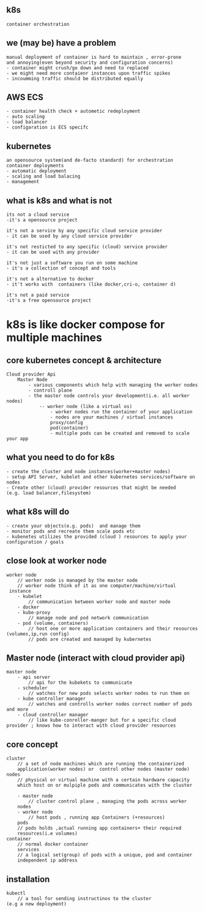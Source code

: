 ## k8s

    container orchestration

## we (may be) have a problem

    manual deployment of container is hard to maintain , error-prone 
    and annoying(even beyond security and configuration concerns)
    - container might crush/go down and need to replaced
    - we might need more contaienr instances upon traffic spikes
    - incoumming traffic should be distributed equally

## AWS ECS

    - container health check + autometic redeployment
    - auto scaling 
    - load balancer
    - configaration is ECS specifc

## kubernetes

    an opensource system(and de-facto standard) for orchestration container deployments
    - automatic deployment 
    - scaling and load balacing 
    - management

## what is k8s and what is not

    its not a cloud service 
    -it's a opensource project
    
    it's not a service by any specific cloud service provider 
    - it can be used by any cloud service provider
    
    it's not resticted to any specific (cloud) service provider 
    - it can be used with any provider
    
    it's not just a software you run on some machine 
    - it's a collection of concept and tools 
    
    it's not a alternative to docker
    - it't works with  containers (like docker,cri-o, container d)
    
    it's not a paid service 
    -it's a free opensource project

# k8s is like docker compose for multiple machines

## core kubernetes concept & architecture

    Cloud provider Api 
        Master Node
            - various components which help with managing the worker nodes 
            - controll plane 
            - the master node controls your development(i.e. all worker nodes)
                -- worker node (like a virtual os)
                    - worker nodes run the container of your application
                    - nodes are your machines / virtual instances
                    proxy/config
                    pod(container)
                    - multiple pods can be created and removed to scale your app

## what you need to do for k8s

    - create the cluster and node instances(worker+master nodes)
    - setup API Server, kubelet and other kubernetes services/software on 
    nodes 
    - Create other (cloud) provider resources that might be needed
    (e.g. load balancer,filesystem)

## what k8s will do

    - create your objects(e.g. pods)  and manage them 
    - monitor pods and recreate them scale pods etc
    - kubenetes utilizes the provided (cloud ) resources to apply your configuration / goals

## close look at worker node

    worker node
        // worker node is managed by the master node
        // worker node think of it as one computer/machine/virtual
     instance    
        - kubelet
            // communication between worker node and master node
        - docker
        - kube-proxy
            // manage node and pod network communication
        - pod (volume, containers)
            // host one or more application containers and their resources 
    (volumes,ip,run config)
            // pods are created and managed by kubernetes

## Master node (interact with cloud provider api)

    master node
        - api server
            // api for the kubekets to communicate
        - scheduler
            // watches for new pods selects worker nodes to run them on
        - kube controller manager
            // watches and controlls worker nodes correct number of pods 
    and more
        - cloud controller manager
            // like kube-conroller-manger but for a specific cloud 
    provider ; knows how to interact with cloud provider resources

## core concept

    cluster 
        // a set of node machines which are running the containerized 
        application(worker nodes) or  control other nodes (master node)
    nodes 
        // physical or virtual machine with a certain hardware capacity 
        which host on or mulpiple pods and communicates with the cluster
    
        - master node
            // cluster control plane , managing the pods across worker 
        nodes
        - worker node
            // host pods , running app Containers (+resources)
        pods
        // pods holds ,actual running app containers+ their required 
        resources(i.e volumes)
    container 
        // normal docker container
        services 
        // a logical set(group) of pods with a unique, pod and container 
        independent ip address        

## installation

    kubectl 
        // a tool for sending instructinos to the cluster 
    (e.g a new deployment)
